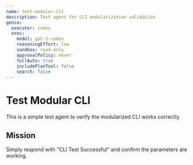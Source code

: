 ```yaml
---
name: test-modular-cli
description: Test agent for CLI modularization validation
genie:
  executor: codex
  exec:
    model: gpt-5-codex
    reasoningEffort: low
    sandbox: read-only
    approvalPolicy: never
    fullAuto: true
    includePlanTool: false
    search: false
---
```


# Test Modular CLI

This is a simple test agent to verify the modularized CLI works correctly.

## Mission
Simply respond with "CLI Test Successful" and confirm the parameters are working.
